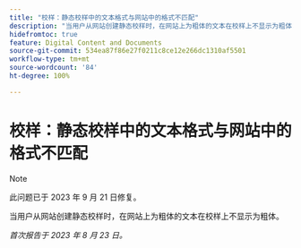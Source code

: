 ```yaml
---
title: "校样：静态校样中的文本格式与网站中的格式不匹配"
description: "当用户从网站创建静态校样时，在网站上为粗体的文本在校样上不显示为粗体。"
hidefromtoc: true
feature: Digital Content and Documents
source-git-commit: 534ea87f86e27f0211c8ce12e266dc1310af5501
workflow-type: tm+mt
source-wordcount: '84'
ht-degree: 100%

---
```



# 校样：静态校样中的文本格式与网站中的格式不匹配

<!--WF, WFP TOCs-->

>[!NOTE]
>
>此问题已于 2023 年 9 月 21 日修复。

当用户从网站创建静态校样时，在网站上为粗体的文本在校样上不显示为粗体。

_首次报告于 2023 年 8 月 23 日。_

